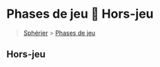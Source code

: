 # Phases de jeu  Hors-jeu

> [Sphérier](https://trello.com/c/9Yfoopo6) &gt; [Phases de jeu](https://trello.com/c/PmgRVPin)

## Hors-jeu

